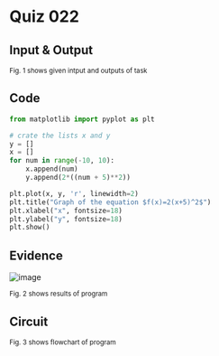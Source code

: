 # Quiz 022

## Input & Output

<sub>Fig. 1 shows given intput and outputs of task
## Code

```py
from matplotlib import pyplot as plt

# crate the lists x and y
y = []
x = []
for num in range(-10, 10):
    x.append(num)
    y.append(2*((num + 5)**2))

plt.plot(x, y, 'r', linewidth=2)
plt.title("Graph of the equation $f(x)=2(x+5)^2$")
plt.xlabel("x", fontsize=18)
plt.ylabel("y", fontsize=18)
plt.show()
```

## Evidence
![image](https://github.com/Amine-Itani/Unit-1/assets/123438294/e25de5f1-7722-4322-b750-358034761703)

<sub>Fig. 2 shows results of program

## Circuit

<sub>Fig. 3 shows flowchart of program
